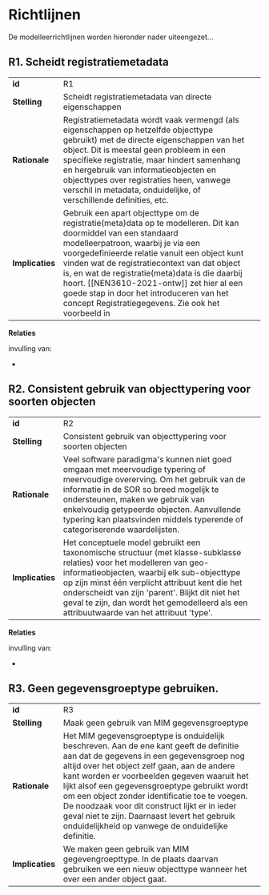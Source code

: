 # Richtlijnen

De modelleerrichtlijnen worden hieronder nader uiteengezet...

<!-- 
## **R1**. Elk informatiemodelelement verbinden aan een begrip

| | | |
|-|-|-|
| **id** | R1 |
| **Stelling** | Elk informatiemodelelement moet verbonden zijn met een begrip in het SOR begrippenkader |
| **Rationale** | Om samenhang te kunnen realiseren is het van belang dat begrijpt waar een informatieobject over gaat. Het is belangrijk om het soort onderwerp, gerepresenteerd door een objecttype, duidelijk te definiëren in de vorm van een begrip. Dit maat dat anderen kunnen begrijpen over wat voor soort objecten een obejcttype gaat. Hetzelfde geldt voor de kenmerken van het objecttype. vindbaar maken. |
| **Implicaties** | Ieder modelelement moet verwijzen naar een begrip in het begrippenkader. |

**Relaties**

invulling van:
* TODO - principe nodig

* MIM?

**Voorbeelden**
TODO  -->
## **R1**. Scheidt registratiemetadata

| | | |
|-|-|-|
| **id** | R1 |
| **Stelling** | Scheidt <a>registratiemetadata</a> van <a>directe eigenschappen</a> |
| **Rationale** | <a>Registratiemetadata</a> wordt vaak vermengd (als eigenschappen op hetzelfde <a>objecttype</a> gebruikt) met de <a>directe eigenschappen</a> van het <a>object</a>. Dit is meestal geen probleem in een specifieke registratie, maar hindert <a>samenhang</a> en hergebruik van <a>informatieobjecten</a> en <a>objecttypes</a> over registraties heen, vanwege verschil in <a>metadata</a>, onduidelijke, of verschillende definities, etc.|
| **Implicaties** | Gebruik een apart <a>objecttype</a> om de registratie(meta)data op te modelleren. Dit kan doormiddel van een standaard modelleerpatroon, waarbij je via een voorgedefinieerde relatie vanuit een <a>object</a> kunt vinden wat de registratiecontext van dat <a>object</a> is, en wat de registratie(meta)data is die daarbij hoort. [[NEN3610-2021-ontw]] zet hier al een goede stap in door het introduceren van het concept Registratiegegevens. Zie ook het voorbeeld in [](#p3-alleen-directe-eigenschappen) |

**Relaties**

invulling van:
* [](#p3-alleen-directe-eigenschappen)

## **R2**. Consistent gebruik van objecttypering voor soorten objecten

| | | |
|-|-|-|
| **id** | R2 |
| **Stelling** | Consistent gebruik van objecttypering voor soorten <a>objecten</a> |
| **Rationale** | Veel software paradigma's kunnen niet goed omgaan met meervoudige typering of meervoudige overerving. Om het gebruik van de informatie in de SOR so breed mogelijk te ondersteunen, maken we gebruik van enkelvoudig getypeerde objecten. Aanvullende typering kan plaatsvinden middels typerende of categoriserende waardelijsten. |
| **Implicaties** | Het conceptuele model gebruikt een taxonomische structuur (met klasse-subklasse relaties) voor het modelleren van <a>geo-informatieobjecten</a>, waarbij elk sub-<a>objecttype</a> op zijn minst één verplicht attribuut kent die het onderscheidt van zijn 'parent'. Blijkt dit niet het geval te zijn, dan wordt het gemodelleerd als een attribuutwaarde van het attribuut 'type'. |

**Relaties**

invulling van:
* [](#u5-informatiemodel-is-afgestemd-op-gebruik-door-de-doelgroepen)

<!-- **Voorbeelden**

TODO -->

## **R3**. Geen gegevensgroeptype gebruiken.

| | | |
|-|-|-|
| **id** | R3 |
| **Stelling** | Maak geen gebruik van MIM gegevensgroeptype |
| **Rationale** | Het MIM gegevensgroeptype is onduidelijk beschreven. Aan de ene kant geeft de definitie aan dat de <a>gegevens</a> in een gegevensgroep nog altijd over het <a>object</a> zelf gaan, aan de andere kant worden er voorbeelden <a>gegeven</a> waaruit het lijkt alsof een gegevensgroeptype gebruikt wordt om een <a>object</a> zonder identificatie toe te voegen. De noodzaak voor dit construct lijkt er in ieder geval niet te zijn. Daarnaast levert het gebruik onduidelijkheid op vanwege de onduidelijke definitie. |
| **Implicaties** | We maken geen gebruik van MIM gegevengroepttype. In de plaats daarvan gebruiken we een nieuw <a>objecttype</a> wanneer het over een ander <a>object</a> gaat. |

<!-- **Relaties**

**Voorbeelden**
TODO  -->

<!-- ## **RX**. Beperk het gebruik van abstracte constructen die interoperabiliteit in de weg kunnen staan

Gekeken moet worden of bepaalde modelleerconstructen niet een belemmering vormen voor de technische implementaties van het model, aangezien dit gevolgen kan hebben voor het uitwisselen van informatie. -->
